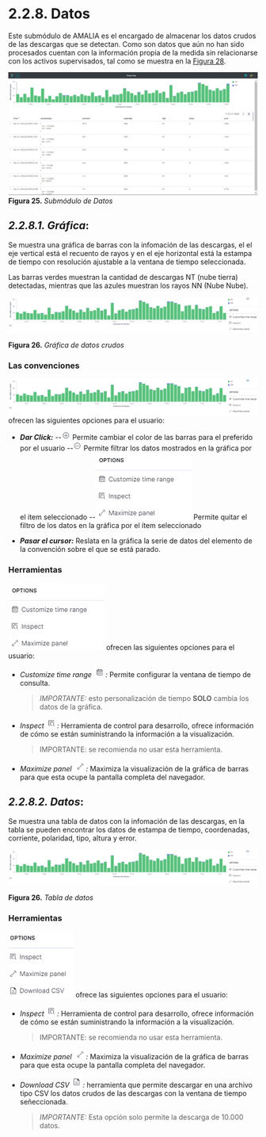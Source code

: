 # 2.2.8. Datos
Este submódulo de AMALIA es el encargado de almacenar los datos crudos de las descargas que se detectan. Como son datos que aún no han sido procesados cuentan con la información propia de la medida sin relacionarse con los activos supervisados, tal como se muestra en la [Figura 28](../../../pictures/Imagen46.png).

![Figura 28](../../../pictures/Imagen46.png "Submódulo de Datos")
**Figura 25.** *Submódulo de Datos*

## *2.2.8.1. Gráfica*:
Se muestra una gráfica de barras con la infomación de las descargas, el el eje vertical está el recuento de rayos y en el eje horizontal está la estampa de tiempo con resolución ajustable a la ventana de tiempo seleccionada.

Las barras verdes muestran la cantidad de descargas NT (nube tierra) detectadas, mientras que las azules muestran los rayos NN (Nube Nube). 

![Figura 29](../../../pictures/Imagen47.png "Gráfica de datos crudos")

**Figura 26.** *Gráfica de datos crudos*

### Las convenciones 
![Figura 31](../../../pictures/Imagen47.png) ofrecen las siguientes opciones para el usuario:

- **_Dar Click:_** 
--![Figura 32](../../../pictures/Imagen50.png) Permite cambiar el color de las barras para el preferido por el usuario
--![Figura 33](../../../pictures/Imagen51.png) Permite filtrar los datos mostrados en la gráfica por el ítem seleccionado
--![Figura 34](../../../pictures/Imagen52.png) Permite quitar el filtro de los datos en la gráfica por el ítem seleccionado

- **_Pasar el cursor:_** Reslata en la gráfica la serie de datos del elemento de la convención sobre el que se está parado.

### Herramientas

![Figura 35](../../../pictures/Imagen52.png) ofrecen las siguientes opciones para el usuario:
- *_Customize time range ![Figura 36](../../../pictures/Imagen53.png):_* Permite configurar la ventana de tiempo de consulta.
    >*IMPORTANTE:* esto personalización de tiempo **SOLO** cambia los datos de la gráfica.

- *_Inspect ![Figura 37](../../../pictures/Imagen54.png):_* Herramienta de control para desarrollo, ofrece información de cómo se están suministrando la información a la visualización. 
    >IMPORTANTE: se recomienda no usar esta herramienta.

- *_Maximize panel ![Figura 38](../../../pictures/Imagen55.png):_* Maximiza la visualización de la gráfica de barras para que esta ocupe la pantalla completa del navegador.

## *2.2.8.2. Datos*:

Se muestra una tabla de datos con la infomación de las descargas, en la tabla se pueden encontrar los datos de estampa de tiempo, coordenadas, corriente, polaridad, tipo, altura y error.

![Figura 29](../../../pictures/Imagen47.png "Tabla de datos")

**Figura 26.** *Tabla de datos*

### Herramientas

![Figura 39](../../../pictures/Imagen56.png) ofrece las siguientes opciones para el usuario:
- *_Inspect ![Figura 40](../../../pictures/Imagen54.png):_* Herramienta de control para desarrollo, ofrece información de cómo se están suministrando la información a la visualización. 
    >IMPORTANTE: se recomienda no usar esta herramienta.

- *_Maximize panel ![Figura 41](../../../pictures/Imagen55.png):_* Maximiza la visualización de la gráfica de barras para que esta ocupe la pantalla completa del navegador.

- *_Download CSV ![Figura 42](../../../pictures/Imagen58.png):_* herramienta que permite descargar en una archivo tipo CSV los datos crudos de las descargas con la ventana de tiempo señeccionada.
    >*IMPORTANTE:* Esta opción solo permite la descarga de 10.000 datos.

